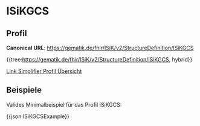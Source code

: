 # ISiKGCS

## Profil

**Canonical URL**: https://gematik.de/fhir/ISiK/v2/StructureDefinition/ISiKGCS

{{tree:https://gematik.de/fhir/ISiK/v2/StructureDefinition/ISiKGCS, hybrid}}

[Link Simplifier Profil Übersicht](https://gematik.de/fhir/ISiK/v2/StructureDefinition/ISiKGCS)

## Beispiele

Valides Minimalbeispiel für das Profil ISiKGCS:

{{json:ISiKGCSExample}}